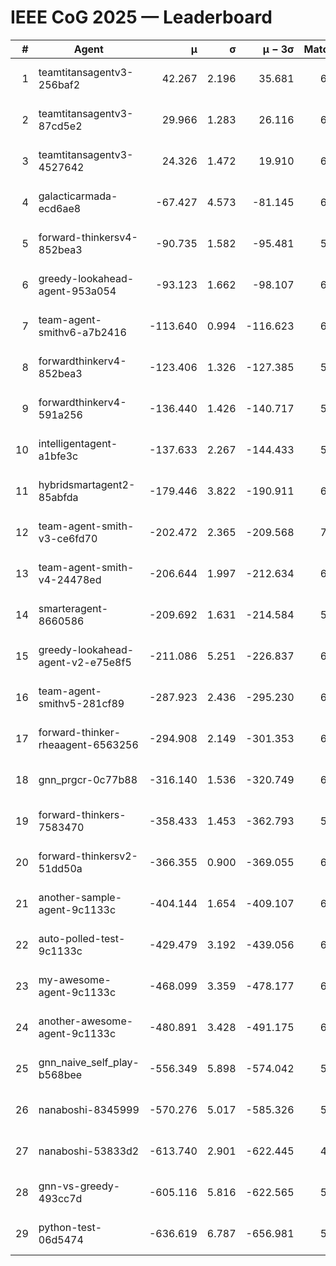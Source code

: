 # IEEE CoG 2025 — Leaderboard

| # | Agent | μ | σ | μ − 3σ | Matches | Updated |
|---:|---|---:|---:|---:|---:|---|
| 1 | teamtitansagentv3-256baf2 | 42.267 | 2.196 | 35.681 | 6526 | 2025-08-19 14:31 |
| 2 | teamtitansagentv3-87cd5e2 | 29.966 | 1.283 | 26.116 | 6772 | 2025-08-19 14:31 |
| 3 | teamtitansagentv3-4527642 | 24.326 | 1.472 | 19.910 | 6294 | 2025-08-19 14:31 |
| 4 | galacticarmada-ecd6ae8 | -67.427 | 4.573 | -81.145 | 6620 | 2025-08-19 14:31 |
| 5 | forward-thinkersv4-852bea3 | -90.735 | 1.582 | -95.481 | 5793 | 2025-08-19 14:31 |
| 6 | greedy-lookahead-agent-953a054 | -93.123 | 1.662 | -98.107 | 6308 | 2025-08-19 14:31 |
| 7 | team-agent-smithv6-a7b2416 | -113.640 | 0.994 | -116.623 | 6260 | 2025-08-19 14:31 |
| 8 | forwardthinkerv4-852bea3 | -123.406 | 1.326 | -127.385 | 5218 | 2025-08-19 14:31 |
| 9 | forwardthinkerv4-591a256 | -136.440 | 1.426 | -140.717 | 5780 | 2025-08-19 14:31 |
| 10 | intelligentagent-a1bfe3c | -137.633 | 2.267 | -144.433 | 5352 | 2025-08-19 14:31 |
| 11 | hybridsmartagent2-85abfda | -179.446 | 3.822 | -190.911 | 6186 | 2025-08-19 14:31 |
| 12 | team-agent-smith-v3-ce6fd70 | -202.472 | 2.365 | -209.568 | 7022 | 2025-08-19 14:31 |
| 13 | team-agent-smith-v4-24478ed | -206.644 | 1.997 | -212.634 | 6782 | 2025-08-19 14:31 |
| 14 | smarteragent-8660586 | -209.692 | 1.631 | -214.584 | 5525 | 2025-08-19 14:31 |
| 15 | greedy-lookahead-agent-v2-e75e8f5 | -211.086 | 5.251 | -226.837 | 6688 | 2025-08-19 14:31 |
| 16 | team-agent-smithv5-281cf89 | -287.923 | 2.436 | -295.230 | 6640 | 2025-08-19 14:31 |
| 17 | forward-thinker-rheaagent-6563256 | -294.908 | 2.149 | -301.353 | 6122 | 2025-08-19 14:31 |
| 18 | gnn_prgcr-0c77b88 | -316.140 | 1.536 | -320.749 | 6210 | 2025-08-19 14:31 |
| 19 | forward-thinkers-7583470 | -358.433 | 1.453 | -362.793 | 5960 | 2025-08-19 14:31 |
| 20 | forward-thinkersv2-51dd50a | -366.355 | 0.900 | -369.055 | 6762 | 2025-08-19 14:31 |
| 21 | another-sample-agent-9c1133c | -404.144 | 1.654 | -409.107 | 6400 | 2025-08-19 14:31 |
| 22 | auto-polled-test-9c1133c | -429.479 | 3.192 | -439.056 | 6060 | 2025-08-19 14:31 |
| 23 | my-awesome-agent-9c1133c | -468.099 | 3.359 | -478.177 | 6840 | 2025-08-19 14:31 |
| 24 | another-awesome-agent-9c1133c | -480.891 | 3.428 | -491.175 | 6980 | 2025-08-19 14:31 |
| 25 | gnn_naive_self_play-b568bee | -556.349 | 5.898 | -574.042 | 5340 | 2025-08-19 14:31 |
| 26 | nanaboshi-8345999 | -570.276 | 5.017 | -585.326 | 5620 | 2025-08-19 14:31 |
| 27 | nanaboshi-53833d2 | -613.740 | 2.901 | -622.445 | 4900 | 2025-08-19 14:31 |
| 28 | gnn-vs-greedy-493cc7d | -605.116 | 5.816 | -622.565 | 5420 | 2025-08-19 14:31 |
| 29 | python-test-06d5474 | -636.619 | 6.787 | -656.981 | 5110 | 2025-08-19 14:31 |
